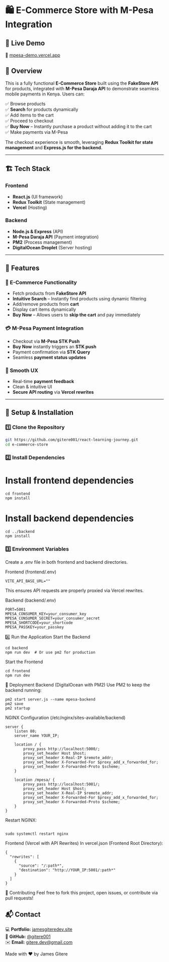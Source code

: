 # 🛍️ E-Commerce Store with M-Pesa Integration  

## 🚀 Live Demo  
🔗 [mpesa-demo.vercel.app](https://mpesa-demo.vercel.app/)  

## 📌 Overview  
This is a fully functional **E-Commerce Store** built using the **FakeStore API** for products, integrated with **M-Pesa Daraja API** to demonstrate seamless mobile payments in Kenya. Users can:  

✅ Browse products  
✅ **Search** for products dynamically  
✅ Add items to the cart  
✅ Proceed to checkout  
✅ **Buy Now** – Instantly purchase a product without adding it to the cart  
✅ Make payments via M-Pesa  

The checkout experience is smooth, leveraging **Redux Toolkit for state management** and **Express.js for the backend**.  

---

## 🏗️ Tech Stack  
### **Frontend**  
- **React.js** (UI framework)  
- **Redux Toolkit** (State management)  
- **Vercel** (Hosting)  

### **Backend**  
- **Node.js & Express** (API)  
- **M-Pesa Daraja API** (Payment integration)  
- **PM2** (Process management)  
- **DigitalOcean Droplet** (Server hosting)  

---

## 🎯 Features  
### 🛒 **E-Commerce Functionality**  
- Fetch products from **FakeStore API**  
- **Intuitive Search** – Instantly find products using dynamic filtering  
- Add/remove products from **cart**  
- Display cart items dynamically  
- **Buy Now** – Allows users to **skip the cart** and pay immediately  

### 💳 **M-Pesa Payment Integration**  
- Checkout via **M-Pesa STK Push**  
- **Buy Now** instantly triggers an **STK push**  
- Payment confirmation via **STK Query**  
- Seamless **payment status updates**  

### 🔄 **Smooth UX**  
- Real-time **payment feedback**  
- Clean & intuitive UI  
- **Secure API routing** via **Vercel rewrites**  

---

## 🔧 Setup & Installation  
### **1️⃣ Clone the Repository**  
```sh
git https://github.com/gitere001/react-learning-journey.git
cd e-commerce-store
```
### **2️⃣ Install Dependencies**

# Install frontend dependencies
```
cd frontend
npm install
```

# Install backend dependencies
```
cd ../backend
npm install
```
### **3️⃣ Environment Variables**
Create a .env file in both frontend and backend directories.

Frontend (frontend/.env)
```
VITE_API_BASE_URL=""
```
This ensures API requests are properly proxied via Vercel rewrites.

Backend (backend/.env)
```
PORT=5001
MPESA_CONSUMER_KEY=your_consumer_key
MPESA_CONSUMER_SECRET=your_consumer_secret
MPESA_SHORTCODE=your_shortcode
MPESA_PASSKEY=your_passkey
```
4️⃣ Run the Application
Start the Backend
```
cd backend
npm run dev  # Or use pm2 for production
```
Start the Frontend
```
cd frontend
npm run dev
```
🚀 Deployment
Backend (DigitalOcean with PM2)
Use PM2 to keep the backend running:
```
pm2 start server.js --name mpesa-backend
pm2 save
pm2 startup
```
NGINX Configuration (/etc/nginx/sites-available/backend)
```
server {
    listen 80;
    server_name YOUR_IP;

    location / {
        proxy_pass http://localhost:5000/;
        proxy_set_header Host $host;
        proxy_set_header X-Real-IP $remote_addr;
        proxy_set_header X-Forwarded-For $proxy_add_x_forwarded_for;
        proxy_set_header X-Forwarded-Proto $scheme;
    }

    location /mpesa/ {
        proxy_pass http://localhost:5001/;
        proxy_set_header Host $host;
        proxy_set_header X-Real-IP $remote_addr;
        proxy_set_header X-Forwarded-For $proxy_add_x_forwarded_for;
        proxy_set_header X-Forwarded-Proto $scheme;
    }
}
```
Restart NGINX:
```

sudo systemctl restart nginx
```
Frontend (Vercel with API Rewrites)
In vercel.json (Frontend Root Directory):
```
{
  "rewrites": [
    {
      "source": "/:path*",
      "destination": "http://YOUR_IP:5001/:path*"
    }
  ]
}
```
📢 Contributing
Feel free to fork this project, open issues, or contribute via pull requests!

## 📬 Contact  
💻 **Portfolio:** [jamesgiteredev.site](https://www.jamesgiteredev.site)  
🐙 **GitHub:** [@gitere001](https://github.com/gitere001)  
✉️ **Email:** gitere.dev@gmail.com  


Made with ❤️ by James Gitere
